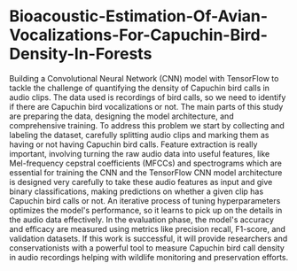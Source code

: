 # Bioacoustic-Estimation-Of-Avian-Vocalizations-For-Capuchin-Bird-Density-In-Forests
Building a Convolutional Neural Network (CNN) model with TensorFlow to tackle the
challenge of quantifying the density of Capuchin bird calls in
audio clips. The data used is recordings of bird calls, so we need
to identify if there are Capuchin bird vocalizations or not. The
main parts of this study are preparing the data, designing the
model architecture, and comprehensive training. To address
this problem we start by collecting and labeling the dataset,
carefully splitting audio clips and marking them as having or
not having Capuchin bird calls. Feature extraction is really
important, involving turning the raw audio data into useful
features, like Mel-frequency cepstral coefficients (MFCCs) and
spectrograms which are essential for training the CNN and the
TensorFlow CNN model architecture is designed very carefully
to take these audio features as input and give binary
classifications, making predictions on whether a given clip has
Capuchin bird calls or not. An iterative process of tuning
hyperparameters optimizes the model's performance, so it
learns to pick up on the details in the audio data effectively. In
the evaluation phase, the model's accuracy and efficacy are
measured using metrics like precision recall, F1-score, and
validation datasets. If this work is successful, it will provide
researchers and conservationists with a powerful tool to
measure Capuchin bird call density in audio recordings helping
with wildlife monitoring and preservation efforts.
